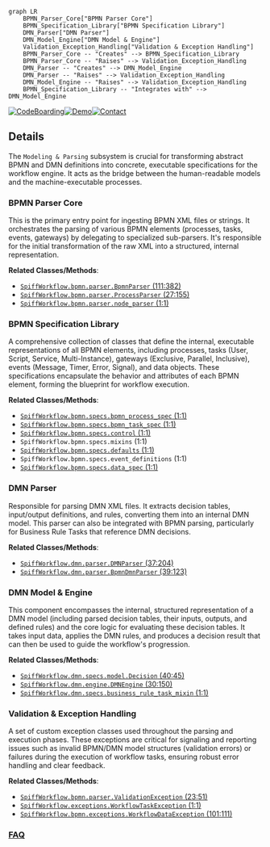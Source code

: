 ```mermaid
graph LR
    BPMN_Parser_Core["BPMN Parser Core"]
    BPMN_Specification_Library["BPMN Specification Library"]
    DMN_Parser["DMN Parser"]
    DMN_Model_Engine["DMN Model & Engine"]
    Validation_Exception_Handling["Validation & Exception Handling"]
    BPMN_Parser_Core -- "Creates" --> BPMN_Specification_Library
    BPMN_Parser_Core -- "Raises" --> Validation_Exception_Handling
    DMN_Parser -- "Creates" --> DMN_Model_Engine
    DMN_Parser -- "Raises" --> Validation_Exception_Handling
    DMN_Model_Engine -- "Raises" --> Validation_Exception_Handling
    BPMN_Specification_Library -- "Integrates with" --> DMN_Model_Engine
```

[![CodeBoarding](https://img.shields.io/badge/Generated%20by-CodeBoarding-9cf?style=flat-square)](https://github.com/CodeBoarding/GeneratedOnBoardings)[![Demo](https://img.shields.io/badge/Try%20our-Demo-blue?style=flat-square)](https://www.codeboarding.org/demo)[![Contact](https://img.shields.io/badge/Contact%20us%20-%20contact@codeboarding.org-lightgrey?style=flat-square)](mailto:contact@codeboarding.org)

## Details

The `Modeling & Parsing` subsystem is crucial for transforming abstract BPMN and DMN definitions into concrete, executable specifications for the workflow engine. It acts as the bridge between the human-readable models and the machine-executable processes.

### BPMN Parser Core
This is the primary entry point for ingesting BPMN XML files or strings. It orchestrates the parsing of various BPMN elements (processes, tasks, events, gateways) by delegating to specialized sub-parsers. It's responsible for the initial transformation of the raw XML into a structured, internal representation.


**Related Classes/Methods**:

- <a href="https://github.com/recursionpharma/SpiffWorkflow/blob/main/SpiffWorkflow/bpmn/parser/BpmnParser.py#L111-L382" target="_blank" rel="noopener noreferrer">`SpiffWorkflow.bpmn.parser.BpmnParser` (111:382)</a>
- <a href="https://github.com/recursionpharma/SpiffWorkflow/blob/main/SpiffWorkflow/bpmn/parser/ProcessParser.py#L27-L155" target="_blank" rel="noopener noreferrer">`SpiffWorkflow.bpmn.parser.ProcessParser` (27:155)</a>
- <a href="https://github.com/recursionpharma/SpiffWorkflow/blob/main/SpiffWorkflow/bpmn/parser/node_parser.py#L1-L1" target="_blank" rel="noopener noreferrer">`SpiffWorkflow.bpmn.parser.node_parser` (1:1)</a>


### BPMN Specification Library
A comprehensive collection of classes that define the internal, executable representations of all BPMN elements, including processes, tasks (User, Script, Service, Multi-Instance), gateways (Exclusive, Parallel, Inclusive), events (Message, Timer, Error, Signal), and data objects. These specifications encapsulate the behavior and attributes of each BPMN element, forming the blueprint for workflow execution.


**Related Classes/Methods**:

- <a href="https://github.com/recursionpharma/SpiffWorkflow/blob/main/SpiffWorkflow/bpmn/specs/bpmn_process_spec.py#L1-L1" target="_blank" rel="noopener noreferrer">`SpiffWorkflow.bpmn.specs.bpmn_process_spec` (1:1)</a>
- <a href="https://github.com/recursionpharma/SpiffWorkflow/blob/main/SpiffWorkflow/bpmn/specs/bpmn_task_spec.py#L1-L1" target="_blank" rel="noopener noreferrer">`SpiffWorkflow.bpmn.specs.bpmn_task_spec` (1:1)</a>
- <a href="https://github.com/recursionpharma/SpiffWorkflow/blob/main/SpiffWorkflow/bpmn/specs/control.py#L1-L1" target="_blank" rel="noopener noreferrer">`SpiffWorkflow.bpmn.specs.control` (1:1)</a>
- `SpiffWorkflow.bpmn.specs.mixins` (1:1)
- <a href="https://github.com/recursionpharma/SpiffWorkflow/blob/main/SpiffWorkflow/bpmn/specs/defaults.py#L1-L1" target="_blank" rel="noopener noreferrer">`SpiffWorkflow.bpmn.specs.defaults` (1:1)</a>
- `SpiffWorkflow.bpmn.specs.event_definitions` (1:1)
- <a href="https://github.com/recursionpharma/SpiffWorkflow/blob/main/SpiffWorkflow/bpmn/specs/data_spec.py#L1-L1" target="_blank" rel="noopener noreferrer">`SpiffWorkflow.bpmn.specs.data_spec` (1:1)</a>


### DMN Parser
Responsible for parsing DMN XML files. It extracts decision tables, input/output definitions, and rules, converting them into an internal DMN model. This parser can also be integrated with BPMN parsing, particularly for Business Rule Tasks that reference DMN decisions.


**Related Classes/Methods**:

- <a href="https://github.com/recursionpharma/SpiffWorkflow/blob/main/SpiffWorkflow/dmn/parser/DMNParser.py#L37-L204" target="_blank" rel="noopener noreferrer">`SpiffWorkflow.dmn.parser.DMNParser` (37:204)</a>
- <a href="https://github.com/recursionpharma/SpiffWorkflow/blob/main/SpiffWorkflow/dmn/parser/BpmnDmnParser.py#L39-L123" target="_blank" rel="noopener noreferrer">`SpiffWorkflow.dmn.parser.BpmnDmnParser` (39:123)</a>


### DMN Model & Engine
This component encompasses the internal, structured representation of a DMN model (including parsed decision tables, their inputs, outputs, and defined rules) and the core logic for evaluating these decision tables. It takes input data, applies the DMN rules, and produces a decision result that can then be used to guide the workflow's progression.


**Related Classes/Methods**:

- <a href="https://github.com/recursionpharma/SpiffWorkflow/blob/main/SpiffWorkflow/dmn/specs/model.py#L40-L45" target="_blank" rel="noopener noreferrer">`SpiffWorkflow.dmn.specs.model.Decision` (40:45)</a>
- <a href="https://github.com/recursionpharma/SpiffWorkflow/blob/main/SpiffWorkflow/dmn/engine/DMNEngine.py#L30-L150" target="_blank" rel="noopener noreferrer">`SpiffWorkflow.dmn.engine.DMNEngine` (30:150)</a>
- <a href="https://github.com/recursionpharma/SpiffWorkflow/blob/main/SpiffWorkflow/dmn/specs/business_rule_task_mixin.py#L1-L1" target="_blank" rel="noopener noreferrer">`SpiffWorkflow.dmn.specs.business_rule_task_mixin` (1:1)</a>


### Validation & Exception Handling
A set of custom exception classes used throughout the parsing and execution phases. These exceptions are critical for signaling and reporting issues such as invalid BPMN/DMN model structures (validation errors) or failures during the execution of workflow tasks, ensuring robust error handling and clear feedback.


**Related Classes/Methods**:

- <a href="https://github.com/recursionpharma/SpiffWorkflow/blob/main/SpiffWorkflow/bpmn/parser/ValidationException.py#L23-L51" target="_blank" rel="noopener noreferrer">`SpiffWorkflow.bpmn.parser.ValidationException` (23:51)</a>
- <a href="https://github.com/recursionpharma/SpiffWorkflow/blob/main/SpiffWorkflow/exceptions.py#L1-L1" target="_blank" rel="noopener noreferrer">`SpiffWorkflow.exceptions.WorkflowTaskException` (1:1)</a>
- <a href="https://github.com/recursionpharma/SpiffWorkflow/blob/main/SpiffWorkflow/bpmn/exceptions.py#L101-L111" target="_blank" rel="noopener noreferrer">`SpiffWorkflow.bpmn.exceptions.WorkflowDataException` (101:111)</a>




### [FAQ](https://github.com/CodeBoarding/GeneratedOnBoardings/tree/main?tab=readme-ov-file#faq)